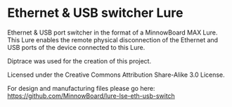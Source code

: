    # Ethernet & USB switcher Lure
Ethernet &amp; USB port switcher in the format of a MinnowBoard MAX Lure. 
This Lure enables the remote physical disconnection of the Ethernet and USB ports of the device connected to this Lure. 

Diptrace was used for the creation of this project.

Licensed under the Creative Commons Attribution Share-Alike 3.0 License.  
  
For design and manufacturing files please go here: https://github.com/MinnowBoard/lure-lse-eth-usb-switch

